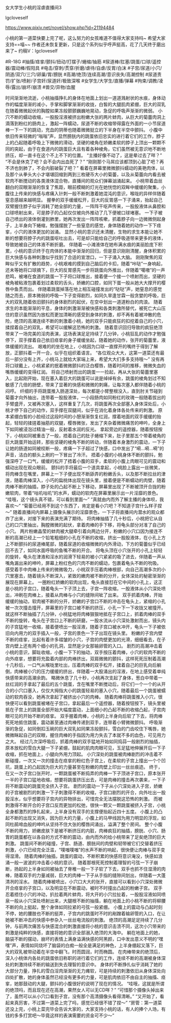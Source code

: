 女大学生小桃的淫虐直播间3

lgcloveself

https://www.pixiv.net/novel/show.php?id=21194484

小桃的第一道菜快要上完了呢，这么努力的女孩难道不值得大家支持吗~
希望大家支持==喵~~
作者还未恢复更新，只是这个系列似乎呼声挺高，花了几天终于磨出来了~
约稿V：lgcloveself

#R-18G
#抽搐/痉挛/颤抖/扭动/打摆子/蜷缩/抽筋
#尿道棒/肛塞/跳蛋/口球/遥控器/震动棒/假阳具
#电击/穿刺/贯穿/折磨/虐待/自虐/反胃/白沫
#子宫/尿道/小穴/阴道/双穴/三穴/卵巢/胃/膀胱
#高潮/绝顶/连续高潮/意识丧失/高潮控制
#尿道责罚/扩张/喷射/子宫奸/尿道奸/极致深喉
#女学生/大学生/直播/弹幕
#拘束/调教/凌辱/露出/崩坏/崩溃
#兽交/异物/血腥


时间渐渐地流逝，小桃抽搐挣扎的身体在地面上划出一道道溅射状的水痕，身体动作的幅度渐渐的减小，手掌和脚掌渐渐的收拢，白皙的大腿肌肉紧绷，巨大的双乳在随着微微起伏的胸膛如果冻般颤颤巍巍地晃动，急促的呼吸声渐渐的微弱。
小穴不断的蠕动收缩，一股股淫液被挤出粉嫩大张的两片蚌肉，从巨大的菊蕾肉洞上滴落到粉红的肠肉上，激起一阵蠕动，尿道不断的收缩带得露在外面的一小节尿道棒一下一下的跳动，充血的阴蒂也随着微微挺立的下半身在半空中颤抖。
小腹中依旧传来轻微的“嗡嗡”声，显然膀胱内的跳蛋依旧忠实的进行着它们的工作，脖子上的凸起随着呼吸上下微微的滑动，坚硬的棱角在娇嫩柔软的脖子上顶出一颗颗不同的突起，由于在食道内的跳蛋巨大且有着各种棱角，它们虽然被无意识地不断地挤压，却一直卡在这个不上不下的位置。
“主播好像不动了，这是晕过去了咩？”
“不会是休克了吧？会不会内出血死了？”
“刚刚那个马屌应该都顶到心脏了吧？再不济也到肺了，不会内脏破裂了吧？”
看着在屏幕里微微颤抖蠕动的美艳肉体，以及那个从拳头大小才堪堪回缩到两到三枚硬币大小的菊蕾，以及从菊蕾向内看去被软肉不断搅动的各类液体混合物，直播间的观众们弹幕汹涌起来。
小桃带着血丝翻白的双眼渐渐的恢复了焦距，眼前模糊的灯光在她恍惚的双眸中缓缓的聚集，小腹往上传来的快感与疼痛入针刺一般不断刺激着她混沌的意识，喉咙的异样伴随着窒息感越来越明显。
握拳的双手缓缓松开，巨大的反胃感一下子涌来，抬起自己双臂握住脖子似乎消耗了她全部的力量，一阵阵干呕声传来，一股股液体从鼻腔和口球喷射出来，可是脖子的凸起仅仅被向外推动了几下便被口球堵塞。
一下子被自己喷出的液体倒灌到肺里，她再次发出一阵阵咳嗽，抓着脖子向一边微微侧起身子，上半身向下蜷缩，勉强摆脱了一些窒息的感觉，身体随着她的动作一下下痉挛，小穴的液体更加的汹涌。
显然小桃的意识还未清醒，生物的求生本能让她不断的想要将脖子内的跳蛋呕吐出去，可是却只能给自己的呼吸道带来更多的液体，导致她被自己的体液不断折磨。
伴随着一小滩液体在她布满水痕的美丽脸庞下积累，小桃的意识终于在肉体的本能中渐渐的回归，但是意识刚刚清醒，身体积累的巨大快感与各种刺激似乎找到了合适的宣泄口，一下子涌入大脑。
刚刚聚焦的双眸似乎又有扩散的趋势，小桃艰难的摸到自己脑后的卡扣，随着“咔哒”一身响起，还未等她将口球摘下，巨大的反胃感先一步将跳蛋向外推出，伴随着“噶嗷”的一声悲鸣，被堵在食道的跳蛋一下子将口球推出，接着便一个接一个喷射而出，坚硬的棱角被粘液包裹着划过柔软的舌头，娇嫩的口腔，如同下蛋一般从她大大撑开的樱唇中鱼贯而出。
伴随着跳蛋掉落在地上相互碰撞发出的“哒哒”声，她窒息的感觉随之而去，原本微弱的呼吸一下子变得剧烈，如同久旱逢甘霖一般贪婪的呼吸，巨大的双乳随着依旧颤抖的身体剧烈的起伏，在空中划出一道道粉白的肉浪。
随着求生的本能渐渐的平息，身体的刺激渐渐被快感和各类刺激所替代，被死亡大山压住的意识虽然因为放松而更加清晰的感受到身体的刺激，却不再有着被冲散的危险，绝顶的高潮连续不断的刺激着小桃，她的双手只能疯狂的扣挖着自己的小穴，揉捏着自己的双乳，希望可以缓解这恐怖的刺激。
随着意识回归导致的疯狂绝顶带来了一场完美的淫肉表演，这场表演足足持续了几分钟，小桃狂乱的动作才勉强停下，双手撑着自己依旧痉挛的身子缓缓坐起，随着她的动作，张开的菊蕾里，液体缓缓的流出。
艰难的的坐在地上，小桃因为口球一直撑开的嘴终于得到了解放，正颤抖着一开一合，似乎在组织着语言。
“各位观众大大，这第一道菜还有最后一部分没有上齐，小桃马上就给大家端上来，希望大大们多多支持哦～”
没有再将口球戴上，小桃紧紧的抿着微微颤抖的泛白樱唇，随着时间的推移，微微失血的嘴唇缓缓的变得红润。
将自己喷射而出的跳蛋一一捡起，再从大张的菊蕾里塞入，比起刚开始，现在塞入着巨大的跳蛋可以说是绰绰有余，跳蛋的棱角划过不知敏感了几倍的肠壁，带来了显著的快感和微微的刺痛，让每次塞入都伴随着小桃的闷哼。
纤细的手将跳蛋推入肠道深处，每次都是小臂整根没入，直到肘关节碰到菊蕾才向外抽出，连带着一股股液体，一小段肠肉如同粉红的玫瑰一般随着拔出的手臂盛开，又被再次塞入，这样重复了几次，将跳蛋再次全部塞入身体深处后，小桃才停下自己的动作，双手撑在双腿间，似乎在消化着身体各处传来的刺激。
原本紧绷白皙的小脸经过这段时间的小憩渐渐恢复红润，撑着地面的双手缓缓的抬起，轻轻的揉搓着抽筋的双腿，樱唇微张，发出了夹杂着微微痛苦的呻吟，全身上下如同被浸泡过精油一般，反射着水润的反光。
拿起旁边的遥控器，随着按钮按下，小桃如同被重击了一般，捂着自己的肚子蜷缩下来，肚子里那五个带着棱角的巨大跳蛋开始运转，那些坚硬的棱角不断的转动，伴随着本身激烈的震动，一下子让她的肠道如同被绞断一般，疼痛一下子超过了快感，口中发出了“嗬…嗬…嗬”的声音，洁白的额头上刷的一下冒出了冷汗。
捂着小腹的小桃身体不断的颤抖，勉强深呼了一口气，缓缓的松开了捂着小腹的双手，柔软的小腹上肉眼可见的震动和蠕动出现在观众眼前。
颤抖的手将最后一个道具拿起，小桃脸上露出一丝微笑，将肉棒含在嘴里，屏幕上一下子便出现不断舔弄的粉嫩舌头，以及那不断拉丝的津液，随着肉棒深入，小巧的扁桃体出现在镜头里，接着便是不断蠕动的肉壁，随着肉棒不断的抽插，脖子处的凸起不断上下移动，屏幕里出现了不断被顶开合拢的粉嫩软肉，带着“咕叽咕叽”的水声，蠕动的软肉在屏幕里展示出一片淫靡的景色。
“哇哦，这个镜头真不错，可以看到里面～”
“真就由内而外了解主播的身体呗，我喜欢～”
“菊蕾已经用不到这个东西了，肯定是看小穴吧？不知道子宫什么样子捏～”
随着直播间内屏幕上摄像头展示的淫靡景色，一下子将直播间内潜水的观众都炸了出来，对接下来的表演充满了期待。
将肉棒抽插了几十秒后，小桃把它从自己的口穴里抽出，胸膛微微的起伏，拿着肉棒的手下移，将龟头部分对准了自己的小穴。
两片粉嫩晶莹的蚌肉被大腿牵引着向两边分开，粉嫩的小穴口因为接连不断的高潮已经上一个铅笔粗细的小孔在不断的收缩，挤出一股股液体，在小孔上方上不断颤抖的尿道棒尾部，随着尿道的收缩微微的内外滑动，下方的菊蕾似乎已经回不去了，如同水面呼吸的鱼嘴不断的开合。
将龟头顶在小穴张开的小孔上轻轻的旋转，龟头在津液和淫水的润滑下轻易的被小穴紧紧的吸了进去，伴随着一声从嘴角漏出来的呻吟，屏幕上粉红色的穴肉不断的蠕动，包裹着龟头不断的吮吸。
感受着手中肉棒上传来的微微吸力，小桃双手压着肉棒根部，向自己高潮多次的小穴里塞去，随着镜头不断深入，紧致的嫩肉被不断的分开，女体深处的秘密渐渐的展现在屏幕上。
一圈粉红娇嫩的软肉出现，龟头直接怼在它中间的小孔上，这正是小桃的子宫口，随着龟头一下子顶上去，子宫一阵收缩，一股液体从小穴深处喷出，冲刷在肉棒上，接着从肉棒与小穴的缝隙间呲了出来。
双手抓着肉棒，开始缓缓的抽动，软肉被不断的分开，娇嫩的子宫口不断的冲击在龟头上，紧缩的小孔被一次次撞击撞开，屏幕里的子宫口被不断的挤压，小孔一下一下收拢又被撞开。
就这样不断抽插了几分钟，小桃猛地将肉棒狠狠地抵在子宫口上，抓着肉棒的双手不断的旋转，龟头在子宫口上不断的研磨，一股水流从小穴深处激射而出，镜头内的子宫猛地一收缩，接着便喷出一股淫液，随着子宫口被水冲开，龟头一下子被依旧向内用力的双手插入一般，子宫的景色一下子出现在镜头里。
粉嫩的子宫内壁不断的痉挛，比起有着许多褶皱的小穴，子宫的肉壁更加的光滑，细细看去，在子宫内壁上还有两个细小的孔洞，显然是少女那输卵管的入口。
剧烈的高潮冲击着小桃的意识，脚趾收缩，小腹一下下的抽动，双手按压着肉棒，小穴的软肉不断的向外痉挛，想要将充盈着内部的肉棒挤出，双肩微微的颤抖，这样死死压制着高潮十几秒后，一口气从喉咙里吐出，压着肉棒的双手松开，揉着自己的巨乳向后躺倒，肉棒被小穴的压力缓缓的挤出，伴随着一大股涌出的淫液，在地上感受着单纯快感带来的高潮余韵。
略微休息了几十秒，小桃再次支起了身体，葱白中带着一丝红润的手拿起了最后的五个跳蛋，含在嘴里不断搅动后，将它们一个一个的从开合的小穴口塞入，仅仅大拇指大小的跳蛋轻易的塞入小穴，随着最后一个跳蛋被蠕动的软肉吞没，她再次拿起了被挤出小穴的肉棒。
随着肉棒将跳蛋推入小穴，很快便可以看到跳蛋被堵在子宫口，拿起最后一个遥控器，随着按钮按下，镜头里被抵在子宫上的跳蛋全部开始大幅度震动，上面细小的凸起不断的收缩凸起，子宫肉眼可见的开始不断的痉挛。
双手握着肉棒，小桃的上半身向后软了下去，将肉棒死死地抵住跳蛋，震动甚至通过肉棒传递到双手，连带着小臂微微颤抖。
呼吸渐渐的急促，如同倒扣玉碗的巨大双乳如同果冻般颤抖，雪白的门齿咬住下嘴唇，她微微眯起自己的双眼，握住肉棒的手指因为用力失去了本就不多的血色，可见用力之大。
经过几次深呼吸后，抓着肉棒的双手猛地开始如同捣蒜一般剧烈的抽插，原本放松的雪白大腿一下子紧绷，鼓起的肌肉肉眼可见，玉足猛地伸展开后一下子收缩，抓在地面上，小腿向外用力顶起。
小穴深处的跳蛋被肉棒剧烈的冲击着不断碰撞，一次又一次的撞击在痉挛的粉红色子宫上，在柔软的子宫上撞出一个个凹坑，跳蛋上的凸起因为巨大的力量甚至在粉嫩的肉壁上印出一丝丝痕迹。
终于，在又一次子宫口张开时，一颗跳蛋被不断捣弄的肉棒一下子顶进子宫口，原本张开一半的子宫口猛地收缩，想要将跳蛋挤压出去，可是肉棒的撞击再次袭来，一下子将不断震动的跳蛋完全挤入子宫。
剧烈的震动一下子从小穴深处进入子宫，娇嫩的子宫被剧烈的刺激一下子刺激得不断的收缩，子宫口剧烈的开合，向外吐出一股股淫水，似乎想要将子宫内的异物排出，可惜完全无法摆脱这恐怖的刺激。
而被刺激得不断开合的子宫口反而更加的松弛，很快一颗又一颗跳蛋被挤入子宫，小桃全身都激烈的挣扎起来，上半身没有双手的支撑便抬起近四十五度。
小腹上的凸起不断的出现又消失，因为巨大的力量，小腹上的马甲线因为用力明显的浮现，如同杜鹃啼血般的呻吟从坚持不住大张的樱唇间涌出，溢满了整个房间。
整个小腹不断的用力，娇嫩皮肤下是被不断挤压的内脏，肉棒疯狂的抽插，膀胱、小穴、肠胃的跳蛋都在以各自的方式不断的震动，由内而外的给小桃带来了足矣绝顶的巨大刺激。
跳蛋间不断的碰撞，子宫、肠道、膀胱间的肉壁和韧带被它们交替着挤压刺激，小穴已经完全泛滥，“噗嗤噗嗤”的水声不断的响起，很快便让肉棒与双手变得湿滑。
随着肉棒的抽插，跳蛋的震动，不断积累的快感将意识淹没，快感如浪涌一般一波波的冲击着小桃的意识。
随着那根死死控制着理智的弓弦一下子崩断，扬起的上半身如同被抽去了脊椎一般一下子软了下去，双手也抓不住湿滑的肉棒，随着双手的力量减弱，巨大的肉棒一下子从手指的缝隙间划出，伴随着一大蓬清冽的淫水。
随着肉棒被喷出，小穴口大大的张开，直接可以看到小穴深处微微开合痉挛的子宫口，以及明显在不断震动，被时不时撞出凸起的粉嫩子宫。
双手忍着捂住小穴的冲动，扒拉着两片蚌肉，将大开的小穴拉扯着，一股股淫液如同喷泉一般从小穴深处喷射出来，大腿根不断的抽搐，躺在地面上的小桃不断的将柳腰不断的向上挺起，整个身体如同拉紧的弓弦一般紧绷。
小腹上的震动与凸起时刻不停，她的腰肢也不断的挺弄，子宫内的跳蛋时不时的剐蹭着输卵管的入口，在让她被不断冲击的快感中参杂入一丝丝电流般的刺激。
绝顶的高潮足足持续了几分钟，与前两次痛苦与快感混合的刺激直接将小桃的意识击溃不同，这次小穴带来的刺激是纯粹的快感，直接将她的意识全部溺入绝顶的大海中。
躺在地面上的她，脑袋不断的摆动，崩坏的表情上满身溢满快感的阿黑颜，口中发出意义不明的“嘿嘿”声，表情如同烧坏了脑袋的白痴一般全是满足的神色，上半身绷起又落下，巨大的双乳被带动着在半空中翻飞，时而圆润，时而椭圆。
在肉棒带来的绝顶后，深入小桃体内各处的跳蛋依旧称职的进行着它们的工作，连续不断的高潮被身体深处的刺激持续不断的输送到失去理智的意识中。
身体的不断挣扎似乎消耗了她的大部分力量，挣扎的雪白淫肉渐渐的无力瘫软，可是持续的刺激依旧从身体深处向四处扩散，她的身体虽然已经没有更多的力量，可是肌肉依旧不由自主的抽搐、痉挛，她那鼓动的大腿，颤抖的小腹很好的说明了现在的情况。
“哇哦，这就是所谓的绝顶吗，而且现在还在高潮，果然女人可以无CD咩？”
“可惜那个摄像头掉出来了，虽然可以从小穴口看到子宫，没有那个高清摄像头看得清晰。”
“又开始了，看起来真厉害，不过第一道菜上完了吗，感觉已经很不错了捏～”
“房管：第一道菜还没上完，小桃上菜完毕会告诉大家的，大家支持小桃的话，有人的捧个人场，有钱的多多打赏吧～毕竟这样的表演需要的资金可不少～”